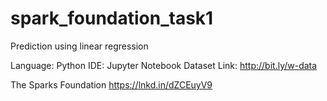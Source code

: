 # spark_foundation_task1
Prediction using linear regression

Language: Python
IDE: Jupyter Notebook
Dataset Link: http://bit.ly/w-data

The Sparks Foundation
https://lnkd.in/dZCEuyV9
